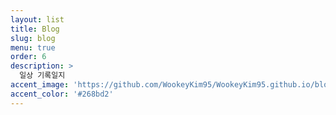 ```yaml
---
layout: list
title: Blog
slug: blog
menu: true
order: 6
description: >
  일상 기록일지
accent_image: 'https://github.com/WookeyKim95/WookeyKim95.github.io/blob/main/assets/img/sidebar_2.png?raw=true'
accent_color: '#268bd2'
---
```

